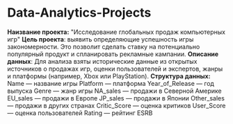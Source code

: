# Data-Analytics-Projects
**Наизвание проекта:** "Исследование глобальных продаж компьютерных игр"
**Цель проекта**: выявить определяющие успешность игры закономерности. Это позволит сделать ставку на потенциально популярный продукт и спланировать рекламные кампании.
**Описание данных**: Для анализа взяты исторические данные из открытых источников о продажах игр, оценки пользователей и экспертов, жанры и платформы (например, Xbox или PlayStation).
**Структура данных:**
Name — название игры
Platform — платформа
Year_of_Release — год выпуска
Genre — жанр игры
NA_sales — продажи в Северной Америке
EU_sales — продажи в Европе
JP_sales — продажи в Японии
Other_sales — продажи в других странах
Critic_Score — оценка критиков
User_Score — оценка пользователей
Rating — рейтинг ESRB
